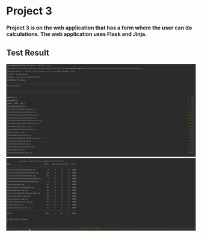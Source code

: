 # Project 3

**Project 3 is on the web application that has a form where the user can do 
calculations. The web application uses Flask and Jinja.**

## Test Result
![](images/test_result_part_1.png)
![](images/test_result_part_2.png)